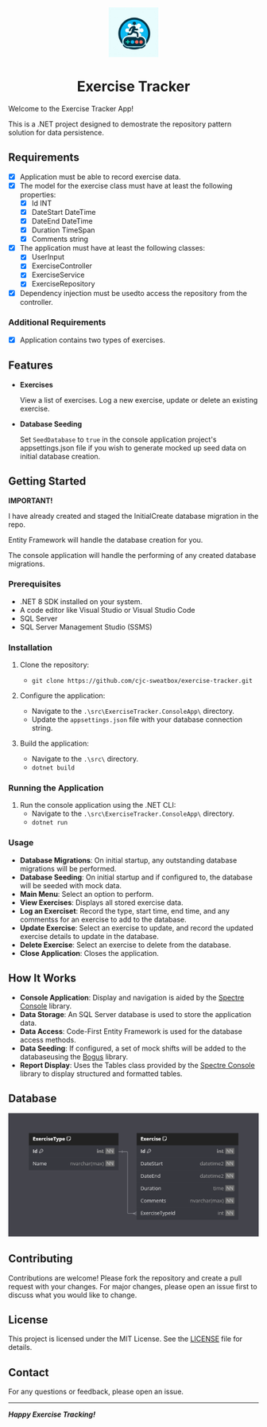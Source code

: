 <div align="center">

<img src="./_resources/logo.png" alt="exercise tracker logo" width="100px" />
<h1>Exercise Tracker</h1>

</div>

Welcome to the Exercise Tracker App!

This is a .NET project designed to demostrate the repository pattern solution for data persistence.

## Requirements

- [x] Application must be able to record exercise data.
- [x] The model for the exercise class must have at least the following properties:
  - [x] Id INT
  - [x] DateStart DateTime
  - [x] DateEnd DateTime
  - [x] Duration TimeSpan
  - [x] Comments string
- [x] The application must have at least the following classes:
    - [x] UserInput
    - [x] ExerciseController
    - [x] ExerciseService
    - [x] ExerciseRepository
- [x] Dependency injection must be usedto access the repository from the controller.

### Additional Requirements

- [x] Application contains two types of exercises.

## Features

- **Exercises**

    View a list of exercises. Log a new exercise, update or delete an existing exercise.

- **Database Seeding**

    Set `SeedDatabase` to `true` in the console application project's appsettings.json file if you wish to generate mocked up seed data on initial database creation.

## Getting Started

**IMPORTANT!**

I have already created and staged the InitialCreate database migration in the repo.

Entity Framework will handle the database creation for you.

The console application will handle the performing of any created database migrations.

### Prerequisites

- .NET 8 SDK installed on your system.
- A code editor like Visual Studio or Visual Studio Code
- SQL Server
- SQL Server Management Studio (SSMS)

### Installation

1. Clone the repository:
    - `git clone https://github.com/cjc-sweatbox/exercise-tracker.git`

2. Configure the application:
    - Navigate to the `.\src\ExerciseTracker.ConsoleApp\` directory.
    - Update the `appsettings.json` file with your database connection string.

3. Build the application:
    - Navigate to the `.\src\` directory.
    - `dotnet build`

### Running the Application

1. Run the console application using the .NET CLI:
    - Navigate to the `.\src\ExerciseTracker.ConsoleApp\` directory.
    - `dotnet run`

### Usage

- **Database Migrations**:
On initial startup, any outstanding database migrations will be performed.
- **Database Seeding**:
On initial startup and if configured to, the database will be seeded with mock data.
- **Main Menu**:
Select an option to perform.
- **View Exercises**:
Displays all stored exercise data.
- **Log an Exerciset**:
Record the type, start time, end time, and any commentss for an exercise to add to the database.
- **Update Exercise**:
Select an exercise to update, and record the updated exercise details to update in the database.
- **Delete Exercise**:
Select an exercise to delete from the database.
- **Close Application**:
Closes the application.

## How It Works

- **Console Application**:
Display and navigation is aided by the [Spectre Console](https://spectreconsole.net/) library.
- **Data Storage**:
An SQL Server database is used to store the application data.
- **Data Access**:
Code-First Entity Framework is used for the database access methods.
- **Data Seeding**:
If configured, a set of mock shifts will be added to the databaseusing the [Bogus](https://github.com/bchavez/Bogus) library.
- **Report Display**:
Uses the Tables class provided by the [Spectre Console](https://spectreconsole.net/) library to display structured and formatted tables.

## Database

![entity relationship diagram](./_resources/entity-relationship-diagram.png)

## Contributing

Contributions are welcome!
Please fork the repository and create a pull request with your changes.
For major changes, please open an issue first to discuss what you would like to change.

## License

This project is licensed under the MIT License.
See the [LICENSE](./LICENSE) file for details.

## Contact

For any questions or feedback, please open an issue.

---
***Happy Exercise Tracking!***
